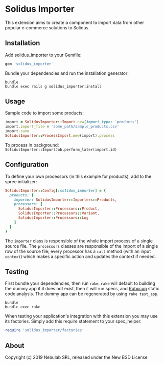 # Solidus Importer

This extension aims to create a component to import data from other popular
e-commerce solutions to Solidus.

## Installation

Add solidus_importer to your Gemfile:

```ruby
gem 'solidus_importer'
```

Bundle your dependencies and run the installation generator:

```shell
bundle
bundle exec rails g solidus_importer:install
```

## Usage

Sample code to import some products:

```ruby
import = SolidusImporter::Import.new(import_type: 'products')
import.import_file = 'some_path/sample_products.csv'
import.save
SolidusImporter::ProcessImport.new(import).process
```

To process in background: `SolidusImporter::ImportJob.perform_later(import.id)`

## Configuration

To define your own processors (in this example for products), add to the spree
initializer:

```ruby
SolidusImporter::Config[:solidus_importer] = {
  products: {
    importer: SolidusImporter::Importers::Products,
    processors: [
      SolidusImporter::Processors::Product,
      SolidusImporter::Processors::Variant,
      SolidusImporter::Processors::Log
    ]
  }
}
```

The `importer` class is responsible of the whole import process of a single
source file. The `processors` classes are responsible of the import of a single
row of the source file; every processor has a `call` method (with an input
`context`) which makes a specific action and updates the context if needed.

## Testing

First bundle your dependencies, then run `rake`. `rake` will default to building
the dummy app if it does not exist, then it will run specs, and [Rubocop](https://github.com/bbatsov/rubocop) static code analysis. The dummy app can be regenerated by using
`rake test_app`.

```shell
bundle
bundle exec rake
```

When testing your application's integration with this extension you may use its factories.
Simply add this require statement to your spec_helper:

```ruby
require 'solidus_importer/factories'
```

## About

Copyright (c) 2019 Nebulab SRL, released under the New BSD License
